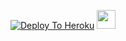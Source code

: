[![Deploy To Heroku](https://www.herokucdn.com/deploy/button.svg)](https://heroku.com/deploy?template=https://github.com/krishnarjun00/Kunal-Final)
<a href="https://dashboard.heroku.com/new?template=https://github.com/krishnarjun00/kunal-final/)">
     <img height="30px" src="https://img.shields.io/badge/Deploy%20To%20Heroku-blueviolet?style=for-the-badge&logo=heroku">
  </a>
